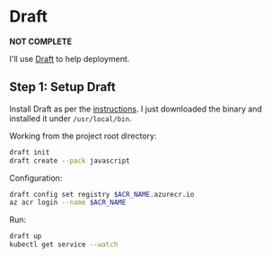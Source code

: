 # Draft

__NOT COMPLETE__

I'll use [Draft](https://draft.sh/) to help deployment. 

## Step 1: Setup Draft
Install Draft as per the [instructions](https://github.com/azure/draft). I just downloaded
the binary and installed it under `/usr/local/bin`.

Working from the project root directory:

```bash
draft init
draft create --pack javascript
```

Configuration:

```bash
draft config set registry $ACR_NAME.azurecr.io
az acr login --name $ACR_NAME
```

Run:

```bash
draft up
kubectl get service --watch
```